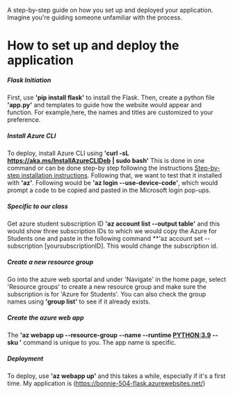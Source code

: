 
A step-by-step guide on how you set up and deployed your application. Imagine you're guiding someone unfamiliar with the process.
# How to set up and deploy the application

##### Flask Initiation

First, use **'pip install flask'** to install the Flask. Then, create a python file **'app.py'** and templates to guide how the website would appear and function. For example,here, the names and titles are customized to your preference. 

##### Install Azure CLI 

To deploy, install Azure CLI using **'curl -sL https://aka.ms/InstallAzureCLIDeb | sudo bash'** This is done in one command or can be done step-by step following the instructions [Step-by-step installation instructions](https://learn.microsoft.com/en-us/cli/azure/install-azure-cli-linux?pivots=apt). Following that, we want to test that it installed with **'az'**. Following would be **'az login --use-device-code'**, which would prompt a code to be copied and pasted in the Microsoft login pop-ups. 

##### Specific to our class

Get azure student subscription ID **'az account list --output table'** and this would show three subscription IDs to which we would copy the Azure for Students one and paste in the following command **'az account set --subscription [yoursubscriptionID]. This would change the subscription id. 

##### Create a new resource group

Go into the azure web sportal and under 'Navigate' in the home page, select 'Resource groups' to create a new resource group and make sure the subscription is for 'Azure for Students'. You can also check the group names using **'group list'** to see if it already exists.

##### Create the azure web app 

The **'az webapp up --resource-group <groupname> --name <app-name> --runtime <PYTHON:3.9> --sku <B1>'** command is unique to you. The app name is specific. 

##### Deployment

To deploy, use **'az webapp up'** and this takes a while, especially if it's a first time. My application is (https://bonnie-504-flask.azurewebsites.net/)

